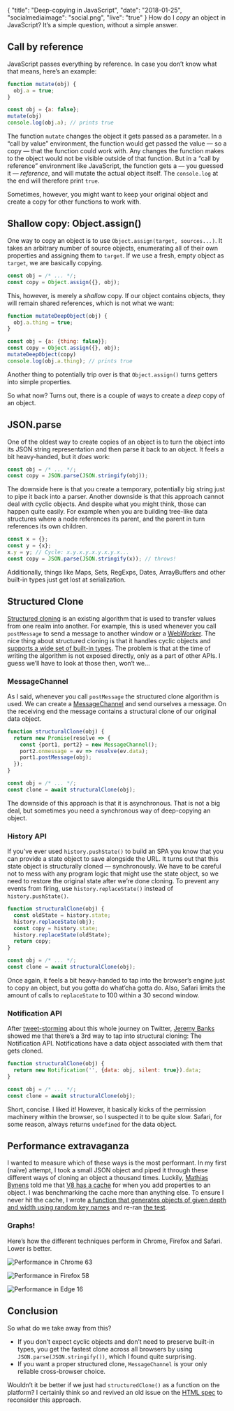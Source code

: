 {
  "title": "Deep-copying in JavaScript",
  "date": "2018-01-25",
  "socialmediaimage": "social.png",
  "live": "true"
}
How do I _copy_ an object in JavaScript? It’s a simple question, without a simple answer.
<!--more-->

## Call by reference
JavaScript passes everything by reference. In case you don’t know what that means, here’s an example:

```js
function mutate(obj) {
  obj.a = true;
}

const obj = {a: false};
mutate(obj)
console.log(obj.a); // prints true
```

The function `mutate` changes the object it gets passed as a parameter. In a “call by value” environment, the function would get passed the value — so a copy — that the function could work with. Any changes the function makes to the object would not be visible outside of that function. But in a “call by reference” environment like JavaScript, the function gets a — you guessed it — _reference_, and will mutate the actual object itself. The `console.log` at the end will therefore print `true`.

Sometimes, however, you might want to keep your original object and create a copy for other functions to work with.

## Shallow copy: Object.assign()

One way to copy an object is to use `Object.assign(target, sources...)`. It takes an arbitrary number of source objects, enumerating all of their own properties and assigning them to `target`. If we use a fresh, empty object as `target`, we are basically copying.

```js
const obj = /* ... */;
const copy = Object.assign({}, obj);
```

This, however, is merely a _shallow_ copy. If our object contains objects, they will remain shared references, which is not what we want:

```js
function mutateDeepObject(obj) {
  obj.a.thing = true;
}

const obj = {a: {thing: false}};
const copy = Object.assign({}, obj);
mutateDeepObject(copy)
console.log(obj.a.thing); // prints true
```

Another thing to potentially trip over is that `Object.assign()` turns getters into simple properties.

So what now? Turns out, there is a couple of ways to create a _deep_ copy of an object.

## JSON.parse

One of the oldest way to create copies of an object is to turn the object into its JSON string representation and then parse it back to an object. It feels a bit heavy-handed, but it _does_ work:

```js
const obj = /* ... */;
const copy = JSON.parse(JSON.stringify(obj));
```

The downside here is that you create a temporary, potentially big string just to pipe it back into a parser. Another downside is that this approach cannot deal with cyclic objects. And despite what you might think, those can happen quite easily. For example when you are building tree-like data structures where a node references its parent, and the parent in turn references its own children.

```js
const x = {};
const y = {x};
x.y = y; // Cycle: x.y.x.y.x.y.x.y.x...
const copy = JSON.parse(JSON.stringify(x)); // throws!
```

Additionally, things like Maps, Sets, RegExps, Dates, ArrayBuffers and other built-in types just get lost at serialization.

## Structured Clone

[Structured cloning][Structured clone] is an existing algorithm that is used to transfer values from one realm into another. For example, this is used whenever you call `postMessage` to send a message to another window or a [WebWorker]. The nice thing about structured cloning is that it handles cyclic objects and [supports a wide set of built-in types][Structured clone supported types]. The problem is that at the time of writing the algorithm is not exposed directly, only as a part of other APIs. I guess we’ll have to look at those then, won‘t we…

### MessageChannel
As I said, whenever you call `postMessage` the structured clone algorithm is used. We can create a [MessageChannel] and send ourselves a message. On the receiving end the message contains a structural clone of our original data object.

```js
function structuralClone(obj) {
  return new Promise(resolve => {
    const {port1, port2} = new MessageChannel();
    port2.onmessage = ev => resolve(ev.data);
    port1.postMessage(obj);
  });
}

const obj = /* ... */;
const clone = await structuralClone(obj);
```

The downside of this approach is that it is asynchronous. That is not a big deal, but sometimes you need a synchronous way of deep-copying an object.

### History API
If you’ve ever used `history.pushState()` to build an SPA you know that you can provide a state object to save alongside the URL. It turns out that this state object is structurally cloned — synchronously. We have to be careful not to mess with any program logic that might use the state object, so we need to restore the original state after we’re done cloning. To prevent any events from firing, use `history.replaceState()` instead of `history.pushState()`.

```js
function structuralClone(obj) {
  const oldState = history.state;
  history.replaceState(obj);
  const copy = history.state;
  history.replaceState(oldState);
  return copy;
}

const obj = /* ... */;
const clone = await structuralClone(obj);
```

Once again, it feels a bit heavy-handed to tap into the browser’s engine just to copy an object, but you gotta do what’cha gotta do. Also, Safari limits the amount of calls to `replaceState` to 100 within a 30 second window.

### Notification API
After [tweet-storming][tweetstorm] about this whole journey on Twitter, [Jeremy Banks] showed me that there’s a 3rd way to tap into structural cloning: The Notification API. Notifications have a data object associated with them that gets cloned.

```js
function structuralClone(obj) {
  return new Notification('', {data: obj, silent: true}).data;
}

const obj = /* ... */;
const clone = await structuralClone(obj);
```

Short, concise. I liked it! However, it basically kicks of the permission machinery within the browser, so I suspected it to be quite slow. Safari, for some reason, always returns `undefined` for the data object.

## Performance extravaganza
I wanted to measure which of these ways is the most performant. In my first (naïve) attempt, I took a small JSON object and piped it through these different ways of cloning an object a thousand times. Luckily, [Mathias Bynens] told me that [V8 has a cache][Fast properties] for when you add properties to an object. I was benchmarking the cache more than anything else. To ensure I never hit the cache, I wrote [a function that generates objects of given depth and width using random key names][randomObject] and re-ran [the test][deep-copy-median].

### Graphs!
Here’s how the different techniques perform in Chrome, Firefox and Safari. Lower is better.

![Performance in Chrome 63](chrome.png)

![Performance in Firefox 58](firefox.png)

![Performance in Edge 16](edge.png)

## Conclusion

So what do we take away from this?

- If you don’t expect cyclic objects and don’t need to preserve built-in types, you get the fastest clone across all browsers by using `JSON.parse(JSON.stringify())`, which I found quite surprising.
- If you want a proper structured clone, `MessageChannel` is your only reliable cross-browser choice.

Wouldn’t it be better if we just had `structuredClone()` as a function on the platform? I certainly think so and revived an old issue on the [HTML spec][HTML spec issue] to reconsider this approach.

[Structured clone]: https://html.spec.whatwg.org/multipage/structured-data.html#structuredserializeinternal
[WebWorker]: https://developer.mozilla.org/en-US/docs/Web/API/Web_Workers_API/Using_web_workers
[MessageChannel]: https://developer.mozilla.org/en-US/docs/Web/API/MessageChannel/MessageChannel
[Structured clone supported types]: https://developer.mozilla.org/en-US/docs/Web/API/Web_Workers_API/Structured_clone_algorithm#Supported_types
[Jeremy Banks]: https://twitter.com/jeremyBanks/status/956053793875087361
[tweetstorm]: https://twitter.com/DasSurma/status/955484341358022657
[Fast properties]: https://v8project.blogspot.co.uk/2017/08/fast-properties.html
[Mathias Bynens]: https://twitter.com/mathias
[randomObject]: https://gist.github.com/surma/d473bc68902984e6ade4fbe34ed55c3c
[deep-copy-median]: https://deep-copy-median.glitch.me/
[Fremy tweet]: https://twitter.com/FremyCompany/status/955597721037164549
[HTML spec issue]: https://github.com/whatwg/html/issues/793
